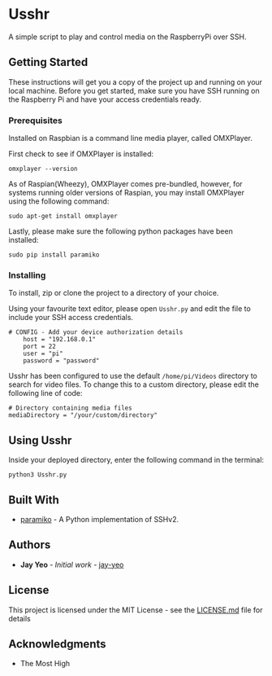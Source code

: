 # Usshr

A simple script to play and control media on the RaspberryPi over SSH.

## Getting Started

These instructions will get you a copy of the project up and running on your local machine. Before you get started, make sure you have SSH running on the Raspberry Pi and have your access credentials ready.  

### Prerequisites
Installed on Raspbian is a command line media player, called OMXPlayer. 

First check to see if OMXPlayer is installed:

   ```omxplayer --version```

As of Raspian(Wheezy), OMXPlayer comes pre-bundled, however, for systems running older versions of Raspian, you may install OMXPlayer using the following command:

```sudo apt-get install omxplayer```

Lastly, please make sure the following python packages have been installed:

`sudo pip install paramiko`


### Installing

To install, zip or clone the project to a directory of your choice.

Using your favourite text editor, please open `Usshr.py` and edit the file to include your SSH access credentials.

```
# CONFIG - Add your device authorization details
    host = "192.168.0.1"
    port = 22
    user = "pi"
    password = "password"    
```

Usshr has been configured to use the default `/home/pi/Videos` directory to search for video files. To change this to a custom directory, please edit the following line of code:


```
# Directory containing media files
mediaDirectory = "/your/custom/directory"
```

## Using Usshr

Inside your deployed directory, enter the following command in the terminal:

```python3 Usshr.py```

## Built With

* [paramiko](http://www.paramiko.org/) - A Python implementation of SSHv2. 

## Authors

* **Jay Yeo** - *Initial work* - [jay-yeo](https://github.com/jay-yeo)


## License

This project is licensed under the MIT License - see the [LICENSE.md](LICENSE.md) file for details

## Acknowledgments

* The Most High
